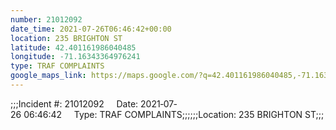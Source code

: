 ```yaml
---
number: 21012092
date_time: 2021-07-26T06:46:42+00:00
location: 235 BRIGHTON ST
latitude: 42.401161986040485
longitude: -71.16343364976241
type: TRAF COMPLAINTS
google_maps_link: https://maps.google.com/?q=42.401161986040485,-71.16343364976241
---
```


;;;Incident #: 21012092     Date: 2021‐07‐26 06:46:42     Type: TRAF COMPLAINTS;;;;;;Location: 235 BRIGHTON ST;;;
